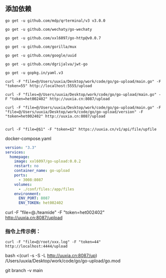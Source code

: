 ## 添加依赖

```shell
go get -u github.com/mdp/qrterminal/v3 v3.0.0

go get -u github.com/wechaty/go-wechaty

go get -u github.com/xxl6097/go-http@v0.0.7

go get -u github.com/gorilla/mux

go get -u github.com/google/uuid

go get -u github.com/dgrijalva/jwt-go

go get -u gopkg.in/yaml.v3

```

```azure
curl -F "file=@/Users/uuxia/Desktop/work/code/go/go-upload/main.go" -F "token=55" http://localhost:5555/upload

curl -F "files=@/Users/uuxia/Desktop/work/code/go/go-upload/main.go" -F "token=het002402" http://uuxia.cn:8087/upload

curl -F "file=@/Users/uuxia/Desktop/work/code/go/go-upload/main.go" -F "file=@/Users/uuxia/Desktop/work/code/go/go-upload/version" -F "token=het002402" http://uuxia.cn:8087/upload


```

```azure
curl -F "file=@$1" -F "token=$2" https://uuxia.cn/v1/api/file/upfile

```


docker-compose.yaml

```yaml
version: "3.3"
services:
  homepage:
    image: xxl6097/go-upload:0.0.2
    restart: no
    container_name: go-upload
    ports:
      - 3008:8087
    volumes:
      - ./conf/files:/app/files
    environment:
      ENV_PORT: 8087
      ENV_TOKEN: het002402

```


curl -F "file=@./teamide" -F "token=het002402" http://uuxia.cn:8087/upload


### 指令上传示例：
```shell
curl -F "file=@/root/xxx.log" -F "token=44" http://localhost:4444/upload
```

bash <(curl -s -S -L http://uuxia.cn:8087/up)  /Users/uuxia/Desktop/work/code/go/go-upload/go.mod

git branch -v main